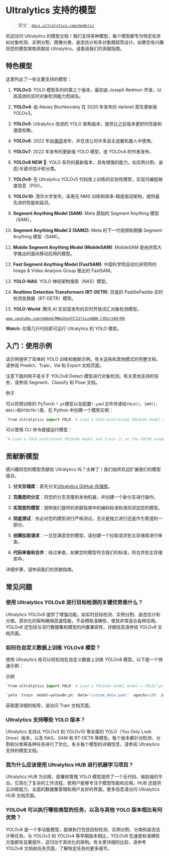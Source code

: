 # Ultralytics 支持的模型

> 原文：[`docs.ultralytics.com/models/`](https://docs.ultralytics.com/models/)

欢迎访问 Ultralytics 的模型文档！我们支持多种模型，每个模型都专为特定任务如对象检测、实例分割、图像分类、姿态估计和多对象跟踪而设计。如果您有兴趣将您的模型架构贡献给 Ultralytics，请查阅我们的贡献指南。

## 特色模型

这里列出了一些主要支持的模型：

1.  **YOLOv3**: YOLO 模型系列的第三个版本，最初由 Joseph Redmon 开发，以其高效的实时对象检测能力而闻名。

1.  **YOLOv4**: 由 Alexey Bochkovskiy 在 2020 年发布的 darknet 原生更新版 YOLOv3。

1.  **YOLOv5**: Ultralytics 改进的 YOLO 架构版本，提供比之前版本更好的性能和速度权衡。

1.  **YOLOv6**: 2022 年由[美团](https://about.meituan.com/)发布，并在该公司许多自主送餐机器人中使用。

1.  **YOLOv7**: 2022 年发布的更新版 YOLO 模型，由 YOLOv4 的作者发布。

1.  **YOLOv8 NEW 🚀**: YOLO 系列的最新版本，具有增强的能力，如实例分割、姿态/关键点估计和分类。

1.  **YOLOv9**: 在 Ultralytics YOLOv5 代码库上训练的实验性模型，实现可编程梯度信息（PGI）。

1.  **YOLOv10**: 清华大学发布，采用无 NMS 训练和效率-精度驱动架构，提供最先进的性能和延迟。

1.  **Segment Anything Model (SAM)**: Meta 原始的 Segment Anything 模型（SAM）。

1.  **Segment Anything Model 2 (SAM2)**: Meta 的下一代视频和图像 Segment Anything 模型（SAM）。

1.  **Mobile Segment Anything Model (MobileSAM)**: MobileSAM 是由庆熙大学推出的面向移动应用的模型。

1.  **Fast Segment Anything Model (FastSAM)**: 中国科学院自动化研究所的 Image & Video Analysis Group 推出的 FastSAM。

1.  **YOLO-NAS**: YOLO 神经架构搜索（NAS）模型。

1.  **Realtime Detection Transformers (RT-DETR)**: 百度的 PaddlePaddle 实时检测变换器（RT-DETR）模型。

1.  **YOLO-World**: 腾讯 AI 实验室发布的实时开放词汇对象检测模型。

[`www.youtube.com/embed/MWq1UxqTClU?si=nHAW-lYDzrz68jR0`](https://www.youtube.com/embed/MWq1UxqTClU?si=nHAW-lYDzrz68jR0)

**Watch:** 仅需几行代码即可运行 Ultralytics 的 YOLO 模型。

## 入门：使用示例

该示例提供了简单的 YOLO 训练和推断示例。有关这些和其他模式的完整文档，请参阅 Predict、Train、Val 和 Export 文档页面。

注意下面的例子是关于 YOLOv8 Detect 模型进行对象检测。有关其他支持的任务，请参阅 Segment、Classify 和 Pose 文档。

例子

可以将预训练的 PyTorch `*.pt`模型以及配置`*.yaml`文件传递给`YOLO()`、`SAM()`、`NAS()`和`RTDETR()`类，在 Python 中创建一个模型实例：

```py
`from ultralytics import YOLO  # Load a COCO-pretrained YOLOv8n model model = YOLO("yolov8n.pt")  # Display model information (optional) model.info()  # Train the model on the COCO8 example dataset for 100 epochs results = model.train(data="coco8.yaml", epochs=100, imgsz=640)  # Run inference with the YOLOv8n model on the 'bus.jpg' image results = model("path/to/bus.jpg")` 
```

可以使用 CLI 命令直接运行模型：

```py
`# Load a COCO-pretrained YOLOv8n model and train it on the COCO8 example dataset for 100 epochs yolo  train  model=yolov8n.pt  data=coco8.yaml  epochs=100  imgsz=640  # Load a COCO-pretrained YOLOv8n model and run inference on the 'bus.jpg' image yolo  predict  model=yolov8n.pt  source=path/to/bus.jpg` 
```

## 贡献新模型

感兴趣将您的模型贡献给 Ultralytics 吗？太棒了！我们始终欢迎扩展我们的模型组合。

1.  **分叉存储库**：首先分叉[Ultralytics GitHub 存储库](https://github.com/ultralytics/ultralytics)。

1.  **克隆您的分支**：将您的分支克隆到本地机器，并创建一个新分支进行操作。

1.  **实现您的模型**：按照我们提供的贡献指南中的编码标准和准则添加您的模型。

1.  **彻底测试**：务必对您的模型进行严格测试，无论是独立进行还是作为管道的一部分。

1.  **创建拉取请求**：一旦您满意您的模型，请创建一个拉取请求到主存储库进行审查。

1.  **代码审查和合并**：经过审查，如果您的模型符合我们的标准，将合并到主存储库中。

详细步骤，请参阅我们的贡献指南。

## 常见问题

### 使用 Ultralytics YOLOv8 进行目标检测的关键优势是什么？

Ultralytics YOLOv8 提供了增强功能，如实时目标检测、实例分割、姿态估计和分类。其优化的架构确保高速性能，不会牺牲准确性，使其非常适合各种应用。YOLOv8 还包括与流行数据集和模型的内置兼容性，详细信息请参阅 YOLOv8 文档页面。

### 如何在自定义数据上训练 YOLOv8 模型？

使用 Ultralytics 库可以轻松地在自定义数据上训练 YOLOv8 模型。以下是一个快速示例：

示例

```py
`from ultralytics import YOLO  # Load a YOLOv8n model model = YOLO("yolov8n.pt")  # Train the model on custom dataset results = model.train(data="custom_data.yaml", epochs=100, imgsz=640)` 
```

```py
`yolo  train  model=yolov8n.pt  data='custom_data.yaml'  epochs=100  imgsz=640` 
```

获取更详细的指导，请访问 Train 文档页面。

### Ultralytics 支持哪些 YOLO 版本？

Ultralytics 支持从 YOLOv3 到 YOLOv10 等全面的 YOLO（You Only Look Once）版本，以及 NAS、SAM 和 RT-DETR 等模型。每个版本都针对检测、分割和分类等各种任务进行了优化。有关每个模型的详细信息，请参阅 Ultralytics 支持的模型文档。

### 我为什么应该使用 Ultralytics HUB 进行机器学习项目？

Ultralytics HUB 为训练、部署和管理 YOLO 模型提供了一个无代码、端到端的平台。它简化了复杂的工作流程，使用户能够专注于模型性能和应用。HUB 还提供云训练能力、全面的数据集管理和用户友好的界面。更多信息请访问 Ultralytics HUB 文档页面。

### YOLOv8 可以执行哪些类型的任务，以及与其他 YOLO 版本相比有何优势？

YOLOv8 是一个多功能模型，能够执行包括目标检测、实例分割、分类和姿态估计等任务。与 YOLOv3 和 YOLOv4 等早期版本相比，YOLOv8 在速度和准确性方面都有显著提升，这归功于其优化的架构。有关更详细的比较，请参考 YOLOv8 文档和任务页面，了解特定任务的更多细节。
